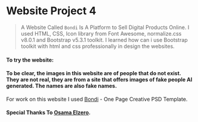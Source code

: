 # Website Project 4

> A Website Called `Bondi` Is A Platform to Sell Digital Products Online. I used HTML, CSS, Icon library from Font Awesome, normalize.css v8.0.1 and Bootstrap v5.3.1 toolkit. I learned how can i use Bootstrap toolkit with html and css professionally in design the websites.
 
#### To try the website:  

#### To be clear, the images in this website are of people that do not exist. They are not real, they are from a site that offers images of fake people AI generated. The names are also fake names.

For work on this website I used [Bondi](https://elzero.org/bootstrap-5-design-01-bondi/#google_vignette) - One Page Creative PSD Template.

#### Special Thanks To [Osama Elzero](https://elzero.org/category/courses/html-and-css-practice/).
